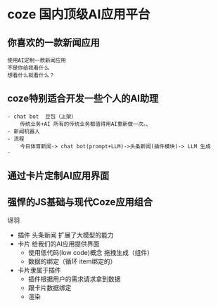 # coze 国内顶级AI应用平台

## 你喜欢的一款新闻应用
    使用AI定制一款新闻应用
    不是你给我看什么
    想看什么就看什么？ 

## coze特别适合开发一些个人的AI助理
    - chat bot  豆包（上架）
        传统业务+AI 所有的传统业务都值得用AI重新做一次。、
    - 新闻机器人
    - 流程
        今日体育新闻-> chat bot(prompt+LLM)->头条新闻(插件模块)-> LLM 生成
    - 

## 通过卡片定制AI应用界面


## 强悍的JS基础与现代Coze应用组合 
 讶羽  
 - 插件 头条新闻 扩展了大模型的能力
 - 卡片 给我们的AI应用提供界面 
    - 使用低代码(low code)概念 拖拽生成（组件）
    - 数据的绑定（循环 item绑定的）
- 卡片隶属于插件 
    -  插件根据用户的需求请求拿到数据
    - 跟卡片数据绑定
    - 渲染

